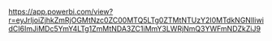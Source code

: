 https://app.powerbi.com/view?r=eyJrIjoiZjhkZmRjOGMtNzc0ZC00MTQ5LTg0ZTMtNTUzY2I0MTdkNGNlIiwidCI6ImJiMDc5YmY4LTg1ZmMtNDA3ZC1iMmY3LWRjNmQ3YWFmNDZkZiJ9
